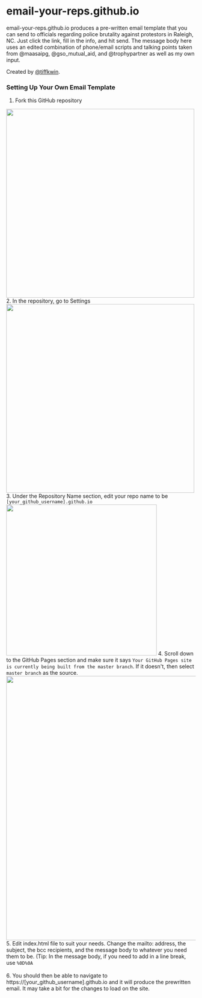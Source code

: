 # email-your-reps.github.io
email-your-reps.github.io produces a pre-written email template that you can send to officials regarding police brutality against protestors in Raleigh, NC. Just click the link, fill in the info, and hit send. The message body here uses an edited combination of phone/email scripts and talking points taken from @maasaipg, @gso_mutual_aid, and @trophypartner as well as my own input.

Created by [@tiffkwin](https://github.com/tiffkwin).

### Setting Up Your Own Email Template
1. Fork this GitHub repository 
<img src="https://github-images.s3.amazonaws.com/help/bootcamp/Bootcamp-Fork.png" width=500>
2. In the repository, go to Settings 
<img src="https://guides.github.com/features/pages/repo-settings.png" width=500>
3. Under the Repository Name section, edit your repo name to be <code>[your_github_username].github.io</code>
<img src="https://github.com/tiffkwin/email-your-reps.github.io/blob/master/rename_repo.png" width=400>
4. Scroll down to the GitHub Pages section and make sure it says <code>Your GitHub Pages site is currently being built from the master branch</code>. If it doesn't, then select <code>master branch</code> as the source.
<img src="https://guides.github.com/features/pages/launch-theme-chooser.png" width=700>
5. Edit index.html file to suit your needs. Change the mailto: address, the subject, the bcc recipients, and the message body to whatever you need them to be. (Tip: In the message body, if you need to add in a line break, use <code>%0D%0A</code> 
<br><br>
6. You should then be able to navigate to https://[your_github_username].github.io and it will produce the prewritten email. It may take a bit for the changes to load on the site.
